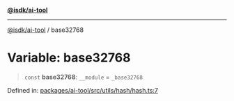 [**@isdk/ai-tool**](../README.md)

***

[@isdk/ai-tool](../globals.md) / base32768

# Variable: base32768

> `const` **base32768**: `__module` = `_base32768`

Defined in: [packages/ai-tool/src/utils/hash/hash.ts:7](https://github.com/isdk/ai-tool.js/blob/077730e62e6c723611b64a587e36b69766741af4/src/utils/hash/hash.ts#L7)

